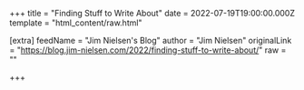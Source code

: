 
+++
title = "Finding Stuff to Write About"
date = 2022-07-19T19:00:00.000Z
template = "html_content/raw.html"

[extra]
feedName = "Jim Nielsen's Blog"
author = "Jim Nielsen"
originalLink = "https://blog.jim-nielsen.com/2022/finding-stuff-to-write-about/"
raw = ""

+++

